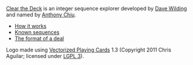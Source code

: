 [Clear the Deck][1] is an integer sequence explorer developed by
[Dave Wilding][2] and named by [Anthony Chiu][3].

* [How it works][4]
* [Known sequences][5]
* [The format of a deal][6]

Logo made using [Vectorized Playing Cards][7] 1.3 (Copyright 2011 Chris Aguilar; licensed under [LGPL 3][8]).

[1]: https://old.dpw.me/clear-the-deck/
[2]: https://github.com/dwilding
[3]: https://github.com/idno0001
[4]: https://github.com/dwilding/clear-the-deck/wiki/How-it-works
[5]: https://github.com/dwilding/clear-the-deck/wiki/Known-sequences
[6]: https://github.com/dwilding/clear-the-deck/wiki/The-format-of-a-deal
[7]: https://sourceforge.net/projects/vector-cards/
[8]: https://www.gnu.org/licenses/lgpl-3.0.html
